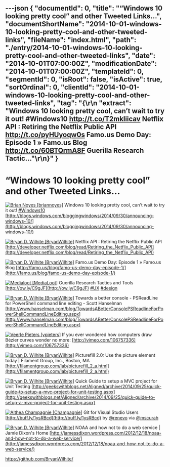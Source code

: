 ---json
{
  "documentId": 0,
  "title": "“Windows 10 looking pretty cool” and other Tweeted Links…",
  "documentShortName": "2014-10-01-windows-10-looking-pretty-cool-and-other-tweeted-links",
  "fileName": "index.html",
  "path": "./entry/2014-10-01-windows-10-looking-pretty-cool-and-other-tweeted-links",
  "date": "2014-10-01T07:00:00Z",
  "modificationDate": "2014-10-01T07:00:00Z",
  "templateId": 0,
  "segmentId": 0,
  "isRoot": false,
  "isActive": true,
  "sortOrdinal": 0,
  "clientId": "2014-10-01-windows-10-looking-pretty-cool-and-other-tweeted-links",
  "tag": "{\r\n  \"extract\": \"Windows 10 looking pretty cool, can’t wait to try it out! #Windows10 <http://t.co/T2mkliicav>  Netflix API : Retiring the Netflix Public API <http://t.co/pyHUyoqw0s>  Famo.us Demo Day: Episode 1 » Famo.us Blog <http://t.co/60BTQrmA8F>  Guerilla Research Tactic...\"\r\n}"
}
---

# “Windows 10 looking pretty cool” and other Tweeted Links…

[<img alt="Brian Noyes [briannoyes]" src="https://songhay.blob.core.windows.net/shared-social-twitter/briannoyes.jpeg">](http://briannoyes.net/ "Brian Noyes [briannoyes]") <span>Windows 10 looking pretty cool, can’t wait to try it out! [#Windows10](http://search.twitter.com/search?q=%23Windows10) [http://blogs.windows.com/bloggingwindows/2014/09/30/announcing-windows-10/](http://blogs.windows.com/bloggingwindows/2014/09/30/announcing-windows-10/)</span>

[<img alt="Bryan D. Wilhite [BryanWilhite]" src="https://songhay.blob.core.windows.net/shared-social-twitter/BryanWilhite.jpeg">](http://songhayblog.azurewebsites.net/ "Bryan D. Wilhite [BryanWilhite]") <span>Netflix API : Retiring the Netflix Public API [http://developer.netflix.com/blog/read/Retiring_the_Netflix_Public_API](http://developer.netflix.com/blog/read/Retiring_the_Netflix_Public_API)</span>

[<img alt="Bryan D. Wilhite [BryanWilhite]" src="https://songhay.blob.core.windows.net/shared-social-twitter/BryanWilhite.jpeg">](http://songhayblog.azurewebsites.net/ "Bryan D. Wilhite [BryanWilhite]") <span>Famo.us Demo Day: Episode 1 » Famo.us Blog [http://famo.us/blog/famo-us-demo-day-episode-1/](http://famo.us/blog/famo-us-demo-day-episode-1/)</span>

[<img alt="Medialoot [MediaLoot]" src="https://songhay.blob.core.windows.net/shared-social-twitter/MediaLoot.png">](http://medialoot.com/ "Medialoot [MediaLoot]") <span>Guerilla Research Tactics and Tools [http://ow.ly/C9gJF](http://ow.ly/C9gJF) [#UX](http://search.twitter.com/search?q=%23UX) [#design](http://search.twitter.com/search?q=%23design)</span>

[<img alt="Bryan D. Wilhite [BryanWilhite]" src="https://songhay.blob.core.windows.net/shared-social-twitter/BryanWilhite.jpeg">](http://songhayblog.azurewebsites.net/ "Bryan D. Wilhite [BryanWilhite]") <span>Towards a better console - PSReadLine for PowerShell command line editing - Scott Hanselman [http://www.hanselman.com/blog/TowardsABetterConsolePSReadlineForPowerShellCommandLineEditing.aspx](http://www.hanselman.com/blog/TowardsABetterConsolePSReadlineForPowerShellCommandLineEditing.aspx)</span>

[<img alt="Veerle Pieters [vpieters]" src="https://songhay.blob.core.windows.net/shared-social-twitter/vpieters.png">](http://veerle.duoh.com/ "Veerle Pieters [vpieters]") <span>If you ever wondered how computers draw Bézier curves wonder no more: [http://vimeo.com/106757336](http://vimeo.com/106757336)</span>

[<img alt="Bryan D. Wilhite [BryanWilhite]" src="https://songhay.blob.core.windows.net/shared-social-twitter/BryanWilhite.jpeg">](http://songhayblog.azurewebsites.net/ "Bryan D. Wilhite [BryanWilhite]") <span>Picturefill 2.0: Use the picture element today | Filament Group, Inc., Boston, MA [http://filamentgroup.com/lab/picturefill_2_a.html](http://filamentgroup.com/lab/picturefill_2_a.html)</span>

[<img alt="Bryan D. Wilhite [BryanWilhite]" src="https://songhay.blob.core.windows.net/shared-social-twitter/BryanWilhite.jpeg">](http://songhayblog.azurewebsites.net/ "Bryan D. Wilhite [BryanWilhite]") <span>Quick Guide to setup a MVC project for Unit Testing [http://geekswithblogs.net/Aligned/archive/2014/09/25/quick-guide-to-setup-a-mvc-project-for-unit-testing.aspx](http://geekswithblogs.net/Aligned/archive/2014/09/25/quick-guide-to-setup-a-mvc-project-for-unit-testing.aspx)</span>

[<img alt="Althea Champagnie [Champagnie]" src="https://songhay.blob.core.windows.net/shared-social-twitter/Champagnie.jpeg">](http://about.me/champagnie "Althea Champagnie [Champagnie]") <span>Git for Visual Studio Users [http://buff.ly/1ysRBcd](http://buff.ly/1ysRBcd) by [@renevo](http://twitter.com/renevo) via [@mscurah](http://twitter.com/mscurah)</span>

[<img alt="Bryan D. Wilhite [BryanWilhite]" src="https://songhay.blob.core.windows.net/shared-social-twitter/BryanWilhite.jpeg">](http://songhayblog.azurewebsites.net/ "Bryan D. Wilhite [BryanWilhite]") <span>NOAA and how not to do a web service | Jamie Dixon's Home [http://jamessdixon.wordpress.com/2012/12/18/noaa-and-how-not-to-do-a-web-service/](http://jamessdixon.wordpress.com/2012/12/18/noaa-and-how-not-to-do-a-web-service/)</span>

<https://github.com/BryanWilhite/>
